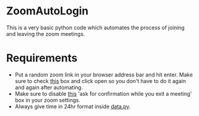 # ZoomAutoLogin
This is a very basic python code which automates the process of joining and leaving the zoom meetings. 

# Requirements 
 - Put a random zoom link in your browser address bar and hit enter. Make sure to check [this](docs/image1.png) box and click open so you don't have to do it again and again after automating.
 - Make sure to disable [this](docs/image2.png) 'ask for confirmation while you exit a meeting' box in your zoom settings.
 - Always give time in 24hr format inside [data.py](data.py).
 